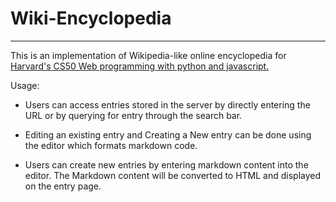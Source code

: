 # Wiki-Encyclopedia

---
This is an implementation of Wikipedia-like online encyclopedia for [Harvard's CS50 Web programming with python and javascript.](https://cs50.harvard.edu/web/2020/)

Usage:

*   Users can access entries stored in the server by directly entering the URL or by querying for entry through the search bar.

*   Editing an existing entry and Creating a New entry can be done using the editor which formats markdown code.

*   Users can create new entries by entering markdown content into the editor. The Markdown content will be converted to HTML and displayed on the entry page.

